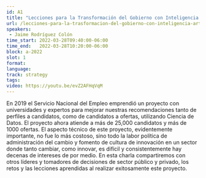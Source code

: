 ```yaml
---
id: A1
title: "Lecciones para la Transformación del Gobierno con Inteligencia Artificial"
url: /lecciones-para-la-trasformacion-del-gobierno-con-inteligencia-artificial
speakers:
 - Jaime Rodríguez Colón
time_start: 2022-03-28T09:40:00-06:00
time_end:   2022-03-28T10:20:00-06:00
block: a-2022
slot: 1
format: 
language: 
track: strategy
tags:
video: https://youtu.be/evZ2AFHqVqM
---
```


En 2019 el Servicio Nacional del Empleo emprendió un proyecto con universidades y expertos para mejorar nuestras recomendaciones tanto de perfiles a candidatos, como de candidatos a ofertas, utilizando Ciencia de Datos. El proyecto ahora atiende a más de 25,000 candidatos y más de 1000 ofertas. El aspecto técnico de este proyecto, evidentemente importante, no fue lo más costoso, sino todo la labor política de administración del cambio y fomento de cultura de innovación en un sector donde tanto cambiar, como innovar, es difícil y consistentemente hay decenas de intereses de por medio. En esta charla compartiremos con otros líderes y tomadores de decisiones de sector público y privado, los retos y las lecciones aprendidas al realizar exitosamente este proyecto.
